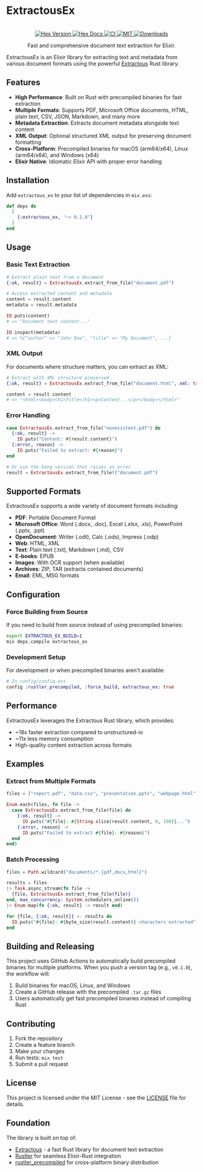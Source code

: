# ExtractousEx

<!-- MDOC -->

<div align="center">
  <br>

  <a href="https://hex.pm/packages/extractous_ex">
    <img alt="Hex Version" src="https://img.shields.io/hexpm/v/extractous_ex">
  </a>

  <a href="https://hexdocs.pm/extractous_ex">
    <img alt="Hex Docs" src="http://img.shields.io/badge/hex.pm-docs-green.svg?style=flat">
  </a>

  <a href="https://github.com/Valian/extractous_ex/actions">
    <img alt="CI" src="https://github.com/Valian/extractous_ex/workflows/Release/badge.svg">
  </a>

  <a href="https://opensource.org/licenses/MIT">
    <img alt="MIT" src="https://img.shields.io/hexpm/l/extractous_ex">
  </a>

  <a href="https://hex.pm/packages/extractous_ex">
    <img alt="Downloads" src="https://img.shields.io/hexpm/dt/extractous_ex">
  </a>

  <p align="center">Fast and comprehensive document text extraction for Elixir.</p>
</div>

ExtractousEx is an Elixir library for extracting text and metadata from various document formats using the powerful [Extractous](https://github.com/yobix-ai/extractous) Rust library.

## Features

- **High Performance**: Built on Rust with precompiled binaries for fast extraction
- **Multiple Formats**: Supports PDF, Microsoft Office documents, HTML, plain text, CSV, JSON, Markdown, and many more
- **Metadata Extraction**: Extracts document metadata alongside text content
- **XML Output**: Optional structured XML output for preserving document formatting
- **Cross-Platform**: Precompiled binaries for macOS (arm64/x64), Linux (arm64/x64), and Windows (x64)
- **Elixir Native**: Idiomatic Elixir API with proper error handling

## Installation

Add `extractous_ex` to your list of dependencies in `mix.exs`:

```elixir
def deps do
  [
    {:extractous_ex, "~> 0.1.0"}
  ]
end
```

## Usage

### Basic Text Extraction

```elixir
# Extract plain text from a document
{:ok, result} = ExtractousEx.extract_from_file("document.pdf")

# Access extracted content and metadata
content = result.content
metadata = result.metadata

IO.puts(content)
# => "Document text content..."

IO.inspect(metadata)
# => %{"author" => "John Doe", "title" => "My Document", ...}
```

### XML Output

For documents where structure matters, you can extract as XML:

```elixir
# Extract with XML structure preserved
{:ok, result} = ExtractousEx.extract_from_file("document.html", xml: true)

content = result.content
# => "<html><body><h1>Title</h1><p>Content...</p></body></html>"
```

### Error Handling

```elixir
case ExtractousEx.extract_from_file("nonexistent.pdf") do
  {:ok, result} ->
    IO.puts("Content: #{result.content}")
  {:error, reason} ->
    IO.puts("Failed to extract: #{reason}")
end

# Or use the bang version that raises on error
result = ExtractousEx.extract_from_file!("document.pdf")
```

## Supported Formats

ExtractousEx supports a wide variety of document formats including:

- **PDF**: Portable Document Format
- **Microsoft Office**: Word (.docx, .doc), Excel (.xlsx, .xls), PowerPoint (.pptx, .ppt)
- **OpenDocument**: Writer (.odt), Calc (.ods), Impress (.odp)
- **Web**: HTML, XML
- **Text**: Plain text (.txt), Markdown (.md), CSV
- **E-books**: EPUB
- **Images**: With OCR support (when available)
- **Archives**: ZIP, TAR (extracts contained documents)
- **Email**: EML, MSG formats

## Configuration

### Force Building from Source

If you need to build from source instead of using precompiled binaries:

```bash
export EXTRACTOUS_EX_BUILD=1
mix deps.compile extractous_ex
```

### Development Setup

For development or when precompiled binaries aren't available:

```elixir
# In config/config.exs
config :rustler_precompiled, :force_build, extractous_ex: true
```

## Performance

ExtractousEx leverages the Extractous Rust library, which provides:

- ~18x faster extraction compared to unstructured-io
- ~11x less memory consumption
- High-quality content extraction across formats

## Examples

### Extract from Multiple Formats

```elixir
files = ["report.pdf", "data.csv", "presentation.pptx", "webpage.html"]

Enum.each(files, fn file ->
  case ExtractousEx.extract_from_file(file) do
    {:ok, result} ->
      IO.puts("#{file}: #{String.slice(result.content, 0, 100)}...")
    {:error, reason} ->
      IO.puts("Failed to extract #{file}: #{reason}")
  end
end)
```

### Batch Processing

```elixir
files = Path.wildcard("documents/*.{pdf,docx,html}")

results = files
|> Task.async_stream(fn file ->
  {file, ExtractousEx.extract_from_file(file)}
end, max_concurrency: System.schedulers_online())
|> Enum.map(fn {:ok, result} -> result end)

for {file, {:ok, result}} <- results do
  IO.puts("#{file}: #{byte_size(result.content)} characters extracted")
end
```

## Building and Releasing

This project uses GitHub Actions to automatically build precompiled binaries for multiple platforms. When you push a version tag (e.g., `v0.1.0`), the workflow will:

1. Build binaries for macOS, Linux, and Windows
2. Create a GitHub release with the precompiled `.tar.gz` files
3. Users automatically get fast precompiled binaries instead of compiling Rust

## Contributing

1. Fork the repository
2. Create a feature branch
3. Make your changes
4. Run tests: `mix test`
5. Submit a pull request

## License

This project is licensed under the MIT License - see the [LICENSE](LICENSE) file for details.

## Foundation

The library is built on top of:

- [Extractous](https://github.com/yobix-ai/extractous) - a fast Rust library for document text extraction
- [Rustler](https://github.com/rusterlium/rustler) for seamless Elixir-Rust integration
- [rustler_precompiled](https://github.com/philss/rustler_precompiled) for cross-platform binary distribution

<!-- MDOC -->

